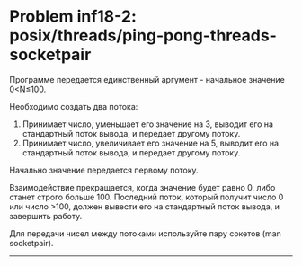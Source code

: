 **Problem inf18-2: posix/threads/ping-pong-threads-socketpair**
=============================================================================

 Программе передается единственный аргумент - начальное значение 0<N≤100.

Необходимо создать два потока:

1. Принимает число, уменьшает его значение на 3, выводит его на стандартный поток вывода, и передает другому потоку.
2. Принимает число, увеличивает его значение на 5, выводит его на стандартный поток вывода, и передает другому потоку.

Начально значение передается первому потоку.

Взаимодействие прекращается, когда значение будет равно 0, либо станет строго больше 100. Последний поток, который получит число 0 или число >100, должен вывести его на стандартный поток вывода, и завершить работу.

Для передачи чисел между потоками используйте пару сокетов (man socketpair).

***
